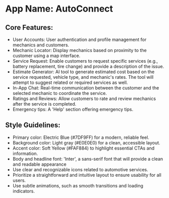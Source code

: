 # **App Name**: AutoConnect

## Core Features:

- User Accounts: User authentication and profile management for mechanics and customers.
- Mechanic Locator: Display mechanics based on proximity to the customer using a map interface.
- Service Request: Enable customers to request specific services (e.g., battery replacement, tire change) and provide a description of the issue.
- Estimate Generator: AI tool to generate estimated cost based on the service requested, vehicle type, and mechanic's rates. The tool will attempt to suggest related or required services as well.
- In-App Chat: Real-time communication between the customer and the selected mechanic to coordinate the service.
- Ratings and Reviews: Allow customers to rate and review mechanics after the service is completed.
- Emergency tips: A 'Help' section offering emergency tips.

## Style Guidelines:

- Primary color: Electric Blue (#7DF9FF) for a modern, reliable feel.
- Background color: Light gray (#E0E0E0) for a clean, accessible layout.
- Accent color: Soft Yellow (#FAF884) to highlight essential CTAs and information.
- Body and headline font: 'Inter', a sans-serif font that will provide a clean and readable appearance
- Use clear and recognizable icons related to automotive services.
- Prioritize a straightforward and intuitive layout to ensure usability for all users.
- Use subtle animations, such as smooth transitions and loading indicators.